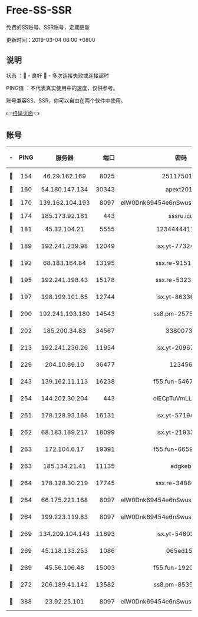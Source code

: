 # Free-SS-SSR

免费的SS账号、SSR账号，定期更新

更新时间：2019-03-04 06:00 +0800

## 说明

状态     ：🙂 - 良好 🙁 - 多次连接失败或连接超时

PING值   ：不代表真实使用中的速度，仅供参考。

账号兼容SS、SSR，你可以自由在两个软件中使用。

👉[扫码页面](https://liesauer.github.io/free-ss-ssr.github.io/)👈

## 账号

|-|PING|服务器|端口|密码|加密方式|区域|
|:----:|:----:|:-----:|-----:|:----:|:----:|:----:|
|🙂|154|46.29.162.169|8025|2511750146|aes-256-cfb|RU|
|🙂|160|54.180.147.134|30343|apext2019|chacha20|KR|
|🙂|170|139.162.104.193|8097|eIW0Dnk69454e6nSwuspv9DmS201tQ0D|aes-256-cfb|JP|
|🙂|174|185.173.92.181|443|sssru.icu|rc4-md5|RU|
|🙂|181|45.32.104.21|5555|1234444411111|aes-256-cfb|SG|
|🙂|189|192.241.239.98|12049|isx.yt-77324460|aes-256-cfb|US|
|🙂|192|68.183.164.84|13195|ssx.re-91511451|aes-256-cfb|US|
|🙂|195|192.241.198.43|15178|ssx.re-53233906|aes-256-cfb|US|
|🙂|197|198.199.101.65|12744|isx.yt-86336141|aes-256-cfb|US|
|🙂|200|192.241.193.180|14543|ss8.pm-25759164|aes-256-cfb|US|
|🙂|202|185.200.34.83|34567|33800731|aes-256-cfb|US|
|🙂|213|192.241.236.26|11954|isx.yt-20967574|aes-256-cfb|US|
|🙂|229|204.10.89.10|36477|123456|aes-256-cfb|US|
|🙂|243|139.162.11.113|16238|f55.fun-54673492|aes-256-cfb|SG|
|🙂|254|144.202.30.204|443|oiECpTuVmLLxk4Ts|aes-256-cfb|US|
|🙂|261|178.128.93.168|16131|isx.yt-57194887|aes-256-cfb|SG|
|🙂|262|68.183.189.217|18099|isx.yt-21933361|aes-256-cfb|SG|
|🙂|263|172.104.6.17|19391|f55.fun-66594253|aes-256-cfb|US|
|🙂|263|185.134.21.41|11135|edgkeb|aes-256-cfb|GB|
|🙂|264|178.128.30.219|17745|ssx.re-34880503|aes-256-cfb|SG|
|🙂|264|66.175.221.168|8097|eIW0Dnk69454e6nSwuspv9DmS201tQ0D|aes-256-cfb|US|
|🙂|264|199.223.119.83|8097|eIW0Dnk69454e6nSwuspv9DmS201tQ0D|aes-256-cfb|US|
|🙂|269|134.209.104.143|11893|isx.yt-54803040|aes-256-cfb|SG|
|🙂|269|45.118.133.253|1086|065ed15a|aes-256-cfb|SG|
|🙂|269|45.56.106.48|15003|f55.fun-19202286|aes-256-cfb|US|
|🙂|272|206.189.41.142|13582|ss8.pm-85391880|aes-256-cfb|SG|
|🙂|388|23.92.25.101|8097|eIW0Dnk69454e6nSwuspv9DmS201tQ0D|aes-256-cfb|US|
